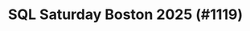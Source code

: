 ---
layout: event
title: "SQL Saturday Boston 2025 (#1119)"
subtitle: ""
tags: ["Boston", "Massachusetts", "USA", "physical", "2025", "North America"]
thumb: /assets/img/logos/Just_icon_Color_small.png
comments: false
data: SQLSat1119
testevent: 1
---